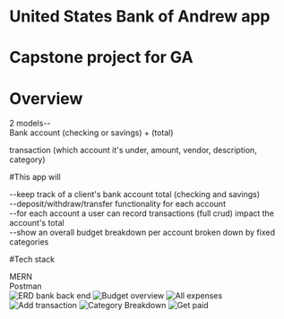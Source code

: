 # United States Bank of Andrew app
# Capstone project for GA


# Overview

2 models-- <br />
Bank account (checking or savings) + (total) <br />

transaction (which account it's under, amount, vendor, description, category)<br />


#This app will 

--keep track of a client's bank account total (checking and savings) <br />
--deposit/withdraw/transfer functionality for each account<br />
--for each account a user can record transactions (full crud) impact the account's total<br />
--show an overall budget breakdown per account broken down by fixed categories<br />

#Tech stack

MERN<br />
Postman<br />
![ERD bank back end](https://user-images.githubusercontent.com/97055154/165163919-c7435e78-44ce-4114-828b-36884a2ccc73.jpeg)
![Budget overview](https://user-images.githubusercontent.com/97055154/165163935-dc2e7374-304a-47a3-86f5-810f9f52902f.jpg)
![All expenses](https://user-images.githubusercontent.com/97055154/165163956-fbb9c3cd-66de-4098-9150-7ededefc26ba.jpg)
![Add transaction](https://user-images.githubusercontent.com/97055154/165163973-b60b8423-c057-45bc-98aa-8b917c2da214.jpg)
![Category Breakdown](https://user-images.githubusercontent.com/97055154/165163983-dc664265-4421-4517-b49a-08c5c5ec61a7.jpg)
![Get paid](https://user-images.githubusercontent.com/97055154/165164001-48159177-a0b7-45a7-bb0d-c603c30bf4f5.jpg)

